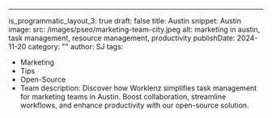 ---
is_programmatic_layout_3: true
draft: false
title: Austin
snippet: Austin
image:
  src: /images/pseo/marketing-team-city.jpeg
  alt: marketing in austin, task management, resource management, productivity
publishDate: 2024-11-20
category: ""
author: SJ
tags:
  - Marketing
  - Tips
  - Open-Source
  - Team
description: Discover how Worklenz simplifies task management for marketing teams in Austin. Boost collaboration, streamline workflows, and enhance productivity with our open-source solution.